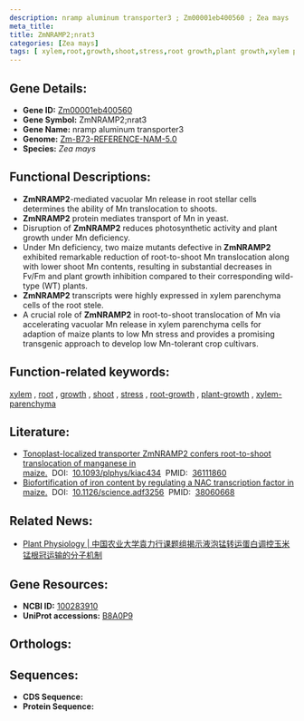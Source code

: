 ```yaml
---
description: nramp aluminum transporter3 ; Zm00001eb400560 ; Zea mays
meta_title:
title: ZmNRAMP2;nrat3
categories: [Zea mays]
tags: [ xylem,root,growth,shoot,stress,root growth,plant growth,xylem parenchyma ]
---
```


## Gene Details:
- **Gene ID:**	[Zm00001eb400560](https://www.maizegdb.org/gene_center/gene/Zm00001eb400560)
- **Gene Symbol:** ZmNRAMP2;nrat3
- **Gene Name:** nramp aluminum transporter3
- **Genome:** [Zm-B73-REFERENCE-NAM-5.0](https://www.maizegdb.org/genome/assembly/Zm-B73-REFERENCE-NAM-5.0)
- **Species:** *Zea mays*

## Functional Descriptions:
   - **ZmNRAMP2**-mediated vacuolar Mn release in root stellar cells determines the ability of Mn translocation to shoots.
   - **ZmNRAMP2** protein mediates transport of Mn in yeast.
   - Disruption of **ZmNRAMP2** reduces photosynthetic activity and plant growth under Mn deficiency.
   - Under Mn deficiency, two maize mutants defective in **ZmNRAMP2** exhibited remarkable reduction of root-to-shoot Mn translocation along with lower shoot Mn contents, resulting in substantial decreases in Fv/Fm and plant growth inhibition compared to their corresponding wild-type (WT) plants.
   - **ZmNRAMP2** transcripts were highly expressed in xylem parenchyma cells of the root stele.
   - A crucial role of **ZmNRAMP2** in root-to-shoot translocation of Mn via accelerating vacuolar Mn release in xylem parenchyma cells for adaption of maize plants to low Mn stress and provides a promising transgenic approach to develop low Mn-tolerant crop cultivars.

## Function-related keywords:
[xylem](/tags/xylem/)&nbsp;,&nbsp;[root](/tags/root/)&nbsp;,&nbsp;[growth](/tags/growth/)&nbsp;,&nbsp;[shoot](/tags/shoot/)&nbsp;,&nbsp;[stress](/tags/stress/)&nbsp;,&nbsp;[root-growth](/tags/root-growth/)&nbsp;,&nbsp;[plant-growth](/tags/plant-growth/)&nbsp;,&nbsp;[xylem-parenchyma](/tags/xylem-parenchyma/)

## Literature:
   - [Tonoplast-localized transporter ZmNRAMP2 confers root-to-shoot translocation of manganese in maize.]( https://academic.oup.com/plphys/article/190/4/2601/6701976?login=true)&nbsp;&nbsp;DOI:&nbsp;&nbsp;[10.1093/plphys/kiac434](https://academic.oup.com/plphys/article/190/4/2601/6701976?login=true)&nbsp;&nbsp;PMID:&nbsp;&nbsp;[36111860](https://pubmed.ncbi.nlm.nih.gov/36111860/)
   - [Biofortification of iron content by regulating a NAC transcription factor in maize.]( https://www.science.org/doi/10.1126/science.adf3256?url_ver=Z39.88-2003&rfr_id=ori:rid:crossref.org&rfr_dat=cr_pub%20%200pubmed)&nbsp;&nbsp;DOI:&nbsp;&nbsp;[10.1126/science.adf3256](https://www.science.org/doi/10.1126/science.adf3256?url_ver=Z39.88-2003&rfr_id=ori:rid:crossref.org&rfr_dat=cr_pub%20%200pubmed)&nbsp;&nbsp;PMID:&nbsp;&nbsp;[38060668](https://pubmed.ncbi.nlm.nih.gov/38060668/)

## Related News:
   - [Plant Physiology | 中国农业大学袁力行课题组揭示液泡锰转运蛋白调控玉米锰根冠运输的分子机制](https://mp.weixin.qq.com/s?__biz=Mzg3MDEwNDEyMg==&mid=2247538194&idx=3&sn=37f16642795d17f9e05a51483e39ae09&chksm=ce90fb47f9e77251768026eeb5ee6653ede2a537e9753438224ab04d7a86500109064aef46fb&scene=27#wechat_redirect)

## Gene Resources:
- **NCBI ID:** [100283910](https://www.ncbi.nlm.nih.gov/gene/?term=100283910)
- **UniProt accessions:** [B8A0P9](https://www.uniprot.org/uniprotkb/B8A0P9/entry)

## Orthologs:

## Sequences:
- **CDS Sequence:**
- **Protein Sequence:**
